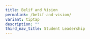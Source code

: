 ```yaml
---
title: Belif and Vision
permalink: /belif-and-vision/
variant: tiptap
description: ""
third_nav_title: Student Leadership
---
```

<p></p>